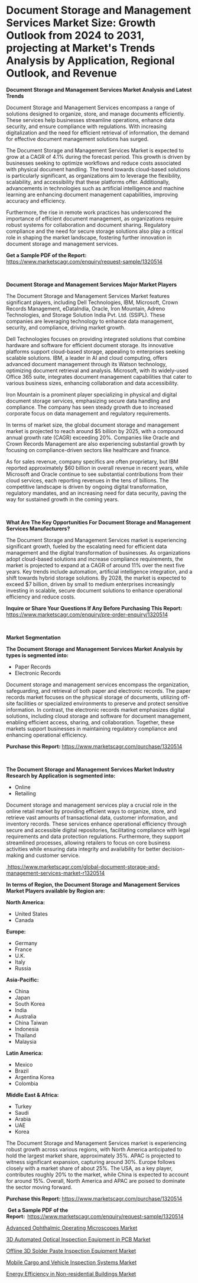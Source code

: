<p><h1>Document Storage and Management Services Market Size: Growth Outlook from 2024 to 2031, projecting at Market's Trends Analysis by Application, Regional Outlook, and Revenue</h1></p><p><strong>Document Storage and Management Services Market Analysis and Latest Trends</strong></p>
<p><p>Document Storage and Management Services encompass a range of solutions designed to organize, store, and manage documents efficiently. These services help businesses streamline operations, enhance data security, and ensure compliance with regulations. With increasing digitalization and the need for efficient retrieval of information, the demand for effective document management solutions has surged.</p><p>The Document Storage and Management Services Market is expected to grow at a CAGR of 4.1% during the forecast period. This growth is driven by businesses seeking to optimize workflows and reduce costs associated with physical document handling. The trend towards cloud-based solutions is particularly significant, as organizations aim to leverage the flexibility, scalability, and accessibility that these platforms offer. Additionally, advancements in technologies such as artificial intelligence and machine learning are enhancing document management capabilities, improving accuracy and efficiency.</p><p>Furthermore, the rise in remote work practices has underscored the importance of efficient document management, as organizations require robust systems for collaboration and document sharing. Regulatory compliance and the need for secure storage solutions also play a critical role in shaping the market landscape, fostering further innovation in document storage and management services.</p></p>
<p><strong>Get a Sample PDF of the Report:&nbsp;</strong> <a href="https://www.marketscagr.com/enquiry/request-sample/1320514?utm_campaign=1868&utm_medium=2&utm_source=Github&utm_content=ia&utm_term=09122024&utm_id=document-storage-and-management-services">https://www.marketscagr.com/enquiry/request-sample/1320514</a></p>
<p>&nbsp;</p>
<p><strong>Document Storage and Management Services Major Market Players</strong></p>
<p><p>The Document Storage and Management Services Market features significant players, including Dell Technologies, IBM, Microsoft, Crown Records Management, eDataIndia, Oracle, Iron Mountain, Adreno Technologies, and Storage Solution India Pvt. Ltd. (SSIPL). These companies are leveraging technology to enhance data management, security, and compliance, driving market growth.</p><p>Dell Technologies focuses on providing integrated solutions that combine hardware and software for efficient document storage. Its innovative platforms support cloud-based storage, appealing to enterprises seeking scalable solutions. IBM, a leader in AI and cloud computing, offers advanced document management through its Watson technology, optimizing document retrieval and analysis. Microsoft, with its widely-used Office 365 suite, integrates document management capabilities that cater to various business sizes, enhancing collaboration and data accessibility.</p><p>Iron Mountain is a prominent player specializing in physical and digital document storage services, emphasizing secure data handling and compliance. The company has seen steady growth due to increased corporate focus on data management and regulatory requirements.</p><p>In terms of market size, the global document storage and management market is projected to reach around $5 billion by 2025, with a compound annual growth rate (CAGR) exceeding 20%. Companies like Oracle and Crown Records Management are also experiencing substantial growth by focusing on compliance-driven sectors like healthcare and finance.</p><p>As for sales revenue, company specifics are often proprietary, but IBM reported approximately $60 billion in overall revenue in recent years, while Microsoft and Oracle continue to see substantial contributions from their cloud services, each reporting revenues in the tens of billions. The competitive landscape is driven by ongoing digital transformation, regulatory mandates, and an increasing need for data security, paving the way for sustained growth in the coming years.</p></p>
<p>&nbsp;</p>
<p><strong>What Are The Key Opportunities For Document Storage and Management Services Manufacturers?</strong></p>
<p><p>The Document Storage and Management Services market is experiencing significant growth, fueled by the escalating need for efficient data management and the digital transformation of businesses. As organizations adopt cloud-based solutions and increase compliance requirements, the market is projected to expand at a CAGR of around 11% over the next five years. Key trends include automation, artificial intelligence integration, and a shift towards hybrid storage solutions. By 2028, the market is expected to exceed $7 billion, driven by small to medium enterprises increasingly investing in scalable, secure document solutions to enhance operational efficiency and reduce costs.</p></p>
<p><strong>Inquire or Share Your Questions If Any Before Purchasing This Report:</strong> <a href="https://www.marketscagr.com/enquiry/pre-order-enquiry/1320514?utm_campaign=1868&utm_medium=2&utm_source=Github&utm_content=ia&utm_term=09122024&utm_id=document-storage-and-management-services">https://www.marketscagr.com/enquiry/pre-order-enquiry/1320514</a></p>
<p>&nbsp;</p>
<p><strong>Market Segmentation</strong></p>
<p><strong>The Document Storage and Management Services Market Analysis by types is segmented into:</strong></p>
<p><ul><li>Paper Records</li><li>Electronic Records</li></ul></p>
<p><p>Document storage and management services encompass the organization, safeguarding, and retrieval of both paper and electronic records. The paper records market focuses on the physical storage of documents, utilizing off-site facilities or specialized environments to preserve and protect sensitive information. In contrast, the electronic records market emphasizes digital solutions, including cloud storage and software for document management, enabling efficient access, sharing, and collaboration. Together, these markets support businesses in maintaining regulatory compliance and enhancing operational efficiency.</p></p>
<p><strong>Purchase this Report:&nbsp;</strong><a href="https://www.marketscagr.com/purchase/1320514?utm_campaign=1868&utm_medium=2&utm_source=Github&utm_content=ia&utm_term=09122024&utm_id=document-storage-and-management-services">https://www.marketscagr.com/purchase/1320514</a></p>
<p>&nbsp;</p>
<p><strong>The Document Storage and Management Services Market Industry Research by Application is segmented into:</strong></p>
<p><ul><li>Online</li><li>Retailing</li></ul></p>
<p><p>Document storage and management services play a crucial role in the online retail market by providing efficient ways to organize, store, and retrieve vast amounts of transactional data, customer information, and inventory records. These services enhance operational efficiency through secure and accessible digital repositories, facilitating compliance with legal requirements and data protection regulations. Furthermore, they support streamlined processes, allowing retailers to focus on core business activities while ensuring data integrity and availability for better decision-making and customer service.</p></p>
<p><a href="https://www.marketscagr.com/global-document-storage-and-management-services-market-r1320514?utm_campaign=1868&utm_medium=2&utm_source=Github&utm_content=ia&utm_term=09122024&utm_id=document-storage-and-management-services">&nbsp;https://www.marketscagr.com/global-document-storage-and-management-services-market-r1320514</a></p>
<p><strong>In terms of Region, the Document Storage and Management Services Market Players available by Region are:</strong></p>
<p>
    <p> <strong> North America: </strong>
        <ul>
            <li>United States</li>
            <li>Canada</li>
        </ul>
        </p> 
    <p> <strong> Europe: </strong>
        <ul>
            <li>Germany</li>
            <li>France</li>
            <li>U.K.</li>
            <li>Italy</li>
            <li>Russia</li>
        </ul>
        </p> 
    <p> <strong> Asia-Pacific: </strong>
        <ul>
            <li>China</li>
            <li>Japan</li>
            <li>South Korea</li>
            <li>India</li>
            <li>Australia</li>
            <li>China Taiwan</li>
            <li>Indonesia</li>
            <li>Thailand</li>
            <li>Malaysia</li>
        </ul>
        </p> 
    <p> <strong> Latin America: </strong>
        <ul>
            <li>Mexico</li>
            <li>Brazil</li>
            <li>Argentina Korea</li>
            <li>Colombia</li>
        </ul>
        </p> 
    <p> <strong> Middle East & Africa: </strong>
        <ul>
            <li>Turkey</li>
            <li>Saudi</li>
            <li>Arabia</li>
            <li>UAE</li>
            <li>Korea</li>
        </ul>
    </p>
    </p>
<p><p>The Document Storage and Management Services market is experiencing robust growth across various regions, with North America anticipated to hold the largest market share, approximately 35%. APAC is projected to witness significant expansion, capturing around 30%. Europe follows closely with a market share of about 25%. The USA, as a key player, contributes roughly 20% to the market, while China is expected to account for around 15%. Overall, North America and APAC are poised to dominate the sector moving forward.</p></p>
<p><strong>Purchase this Report: </strong><a href="https://www.marketscagr.com/purchase/1320514?utm_campaign=1868&utm_medium=2&utm_source=Github&utm_content=ia&utm_term=09122024&utm_id=document-storage-and-management-services">https://www.marketscagr.com/purchase/1320514</a></p>
<p>&nbsp;<strong>Get a Sample PDF of the Report:&nbsp;&nbsp;</strong><a href="https://www.marketscagr.com/enquiry/request-sample/1320514?utm_campaign=1868&utm_medium=2&utm_source=Github&utm_content=ia&utm_term=09122024&utm_id=document-storage-and-management-services">https://www.marketscagr.com/enquiry/request-sample/1320514</a></p>
<p><strong></strong></p>
<p><p><a href="https://www.linkedin.com/pulse/whats-powering-advanced-ophthalmic-operating-microscopes-market-pu5sf?utm_campaign=1868&utm_medium=2&utm_source=Github&utm_content=ia&utm_term=09122024&utm_id=document-storage-and-management-services">Advanced Ophthalmic Operating Microscopes Market</a></p><p><a href="https://www.linkedin.com/pulse/3d-automated-optical-inspection-equipment-pcb-market-trends-vowqf?utm_campaign=1868&utm_medium=2&utm_source=Github&utm_content=ia&utm_term=09122024&utm_id=document-storage-and-management-services">3D Automated Optical Inspection Equipment in PCB Market</a></p><p><a href="https://www.linkedin.com/pulse/forecasting-future-in-depth-analysis-offline-3d-solder-vogcf?utm_campaign=1868&utm_medium=2&utm_source=Github&utm_content=ia&utm_term=09122024&utm_id=document-storage-and-management-services">Offline 3D Solder Paste Inspection Equipment Market</a></p><p><a href="https://www.linkedin.com/pulse/the-sympatico-insight-9odme?utm_campaign=1868&utm_medium=2&utm_source=Github&utm_content=ia&utm_term=09122024&utm_id=document-storage-and-management-services">Mobile Cargo and Vehicle Inspection Systems Market</a></p><p><a href="https://www.linkedin.com/pulse/unlocking-potential-energy-efficiency-non-residential-buildings-dizqe?utm_campaign=1868&utm_medium=2&utm_source=Github&utm_content=ia&utm_term=09122024&utm_id=document-storage-and-management-services">Energy Efficiency in Non-residential Buildings Market</a></p></p>